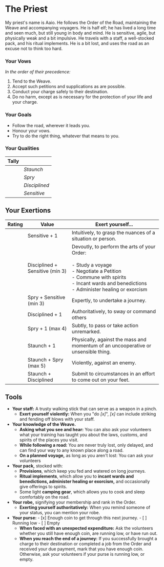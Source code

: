 # The Priest

My priest's name is Aaio. He follows the Order of the Road, maintaining the Weave and accompanying voyagers. He is half elf; he has lived a long time and seen much, but still young in body and mind. He is sensitive, agile, but physically weak and a bit impulsive. He travels with a staff, a well-stocked pack, and his ritual implements. He is a bit lost, and uses the road as an excuse not to think too hard.

### Your Vows

_In the order of their precedence:_
1. Tend to the Weave.
2. Accept such petitions and supplications as are possible.
3. Conduct your charge safely to their destination.
4. Do no harm, except as is necessary for the protection of your life and your charge.

### Your Goals
- Follow the road, wherever it leads you.
- Honour your vows.
- Try to do the right thing, whatever that means to you.

### Your Qualities

| Tally |               |
| :---: | ------------- |
|       | *Staunch*     |
|       | *Spry*        |
|       | *Disciplined* |
|       | *Sensitive*   |

## Your Exertions
| Rating | Value                           | Exert yourself...                                                                                                                                                                                         |
| :----: | ------------------------------- | --------------------------------------------------------------------------------------------------------------------------------------------------------------------------------------------------------- |
|        | Sensitive + 1                   | Intuitively, to grasp the nuances of a situation or person.                                                                                                                                               |
|        | Disciplined + Sensitive (min 3) | Devoutly, to perform the arts of your Order:  <br>  <br>- Study a voyage  <br>- Negotiate a Petition<br>- Commune with spirits  <br>- Incant wards and benedictions  <br>- Administer healing or exorcism |
|        | Spry + Sensitive (min 3)        | Expertly, to undertake a journey.                                                                                                                                                                         |
|        | Disciplined + 1                 | Authoritatively, to sway or command others                                                                                                                                                                |
|        | Spry + 1 (max 4)                | Subtly, to pass or take action unremarked.                                                                                                                                                                |
|        | Staunch + 1                     | Physically, against the mass and momentum of an uncooperative or unsensible thing.                                                                                                                        |
|        | Staunch + Spry (max 5)          | Violently, against an enemy.                                                                                                                                                                              |
|        | Staunch + Disciplined           | Submit to circumstances in an effort to come out on your feet.                                                                                                                                            |

## Tools
- **Your staff:** A trusty walking stick that can serve as a weapon in a pinch.
	- **Exert yourself violently:** When you "do *\[x]*", *\[x]* can include striking and fending off blows with your staff.
- **Your knowledge of the Weave.**
	- **Asking what you see and hear:** You can also ask your volunteers what your training has taught you about the laws, customs, and spirits of the places you visit.
	- **While following a road:** You are never truly lost, only delayed, and can find your way to any known place along a road.
	- **On a planned voyage,** as long as you aren't lost: You can ask your volunteers
- **Your pack,** stocked with:
	- **Provisions**, which keep you fed and watered on long journeys.
	- **Ritual implements**, which allow you to **incant wards and benedictions, administer healing or exorcism,** and occasionally give offerings to spirits.
	- Some light **camping gear**, which allows you to cook and sleep comfortably on the road.
- **Your robe,** signifying your membership and rank in the Order.
	- **Exerting yourself authoritatively:** When you remind someone of your status, you can mention your robe.
- **Your purse:**
		- \[x] Enough coin to get through this next journey.
		- \[ ] Running low
		- \[ ] Empty
	- **When faced with an unexpected expenditure:** Ask the volunteers whether you still have enough coin, are running low, or have run out.
	- **When you reach the end of a journey:** If you successfully brought a charge to their destination or completed a job from the Order and received your due payment, mark that you have enough coin. Otherwise, ask your volunteers if your purse is running low, or empty.